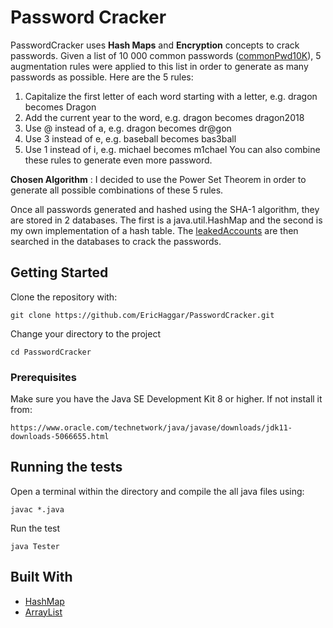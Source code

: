 # Password Cracker

PasswordCracker uses **Hash Maps** and **Encryption** concepts to crack passwords.  Given a list of 10 000 common passwords ([commonPwd10K](https://github.com/EricHaggar/PasswordCracker/blob/master/commonPwd10K.txt)), 5 augmentation rules were applied to this list in order to generate as many passwords as possible. Here are the 5 rules: 

1. Capitalize the first letter of each word starting with a letter, e.g. dragon becomes Dragon
2. Add the current year to the word, e.g. dragon becomes dragon2018
3. Use @ instead of a, e.g. dragon becomes dr@gon
4. Use 3 instead of e, e.g. baseball becomes bas3ball
5. Use 1 instead of i, e.g. michael becomes m1chael
You can also combine these rules to generate even more password.

**Chosen Algorithm** : I decided to use the Power Set Theorem in order to generate all possible combinations of these 5 rules.

Once all passwords generated and hashed using the SHA-1 algorithm, they are stored in 2 databases. The first is a java.util.HashMap and the second is my own implementation of a hash table. The [leakedAccounts](https://github.com/EricHaggar/PasswordCracker/blob/master/leakedAccounts.txt) are then searched in the databases to crack the passwords.

## Getting Started 

Clone the repository with:

```
git clone https://github.com/EricHaggar/PasswordCracker.git
```

Change your directory to the project

```
cd PasswordCracker
```

### Prerequisites

Make sure you have the Java SE Development Kit 8 or higher. If not install it from:

    https://www.oracle.com/technetwork/java/javase/downloads/jdk11-downloads-5066655.html


## Running the tests

Open a terminal within the directory and compile the all java files using:

```
javac *.java
```
Run the test 

```
java Tester
```

## Built With

* [HashMap](https://docs.oracle.com/javase/8/docs/api/java/util/HashMap.html)
* [ArrayList](https://docs.oracle.com/javase/8/docs/api/java/util/ArrayList.html)



